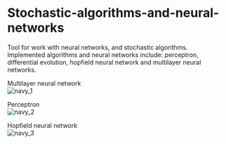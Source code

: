# Stochastic-algorithms-and-neural-networks
Tool for work with neural networks, and stochastic algorithms. <br />
Implemented algorithms and neural networks include: perceptron, differential evolution, hopfield neural network and multilayer neural networks. <br />

Multilayer neural network <br />
![navy_1](https://user-images.githubusercontent.com/23343902/44300595-f5487600-a309-11e8-9962-6dae0abfd88e.PNG)

Perceptron <br />
![navy_2](https://user-images.githubusercontent.com/23343902/44300596-f5487600-a309-11e8-904e-d0d0979e52b9.PNG)

Hopfield neural network <br />
![navy_3](https://user-images.githubusercontent.com/23343902/44300597-f5e10c80-a309-11e8-8bc5-5d43b0a5c010.PNG)
